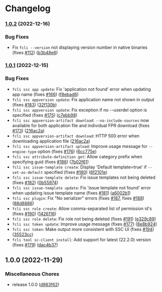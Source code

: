 # Changelog

### [1.0.2](https://www.github.com/fortify-ps/fcli/compare/v1.0.1...v1.0.2) (2022-12-16)


### Bug Fixes

* Fix `fcli --version` not displaying version number in native binaries (fixes [#112](https://www.github.com/fortify-ps/fcli/issues/112)) ([b3b48e6](https://www.github.com/fortify-ps/fcli/commit/b3b48e6ed49d3a138138383769a127b4ee0b8998))

### [1.0.1](https://www.github.com/fortify-ps/fcli/compare/v1.0.0...v1.0.1) (2022-12-15)


### Bug Fixes

* `fcli ssc app update`: Fix 'application not found' error when updating app name (fixes [#166](https://www.github.com/fortify-ps/fcli/issues/166)) ([f8ebad6](https://www.github.com/fortify-ps/fcli/commit/f8ebad68a1ce3c788fd2165b8b30e3540dd65242))
* `fcli ssc appversion update`: Fix application name not shown in output (fixes [#183](https://www.github.com/fortify-ps/fcli/issues/183)) ([32f130b](https://www.github.com/fortify-ps/fcli/commit/32f130b1a5448a89e55fef7e40dbbc23d0573323))
* `fcli ssc appversion update`: Fix exception if no --userdel option is specified (fixes [#175](https://www.github.com/fortify-ps/fcli/issues/175)) ([c7ebb98](https://www.github.com/fortify-ps/fcli/commit/c7ebb98dbdf1cd3795921d9229b8c0a53df71bbd))
* `fcli ssc appversion-artifact download`: `--no-include-sources` now available for both application file and individual FPR download (fixes [#173](https://www.github.com/fortify-ps/fcli/issues/173)) ([216ac2a](https://www.github.com/fortify-ps/fcli/commit/216ac2a61ea1b6722462d279923ea6f4bc744d5d))
* `fcli ssc appversion-artifact download`: HTTP 500 error when downloading application file ([216ac2a](https://www.github.com/fortify-ps/fcli/commit/216ac2a61ea1b6722462d279923ea6f4bc744d5d))
* `fcli ssc appversion-artifact upload`: Improve usage message for `--engine-type` option (fixes [#176](https://www.github.com/fortify-ps/fcli/issues/176)) ([6cc775e](https://www.github.com/fortify-ps/fcli/commit/6cc775ebf4a75e37893ea16c7bb7752d3a3a8d83))
* `fcli ssc attribute-definition get`: Allow category prefix when specifying guid (fixes [#186](https://www.github.com/fortify-ps/fcli/issues/186)) ([7b02f61](https://www.github.com/fortify-ps/fcli/commit/7b02f61fd7d944fc08ee9d024652c54e65d5712b))
* `fcli ssc issue-template create`: Display 'Default template=true' if `--set-as-default` specified (fixes [#180](https://www.github.com/fortify-ps/fcli/issues/180)) ([6f2101e](https://www.github.com/fortify-ps/fcli/commit/6f2101ee6aa6333ff0b5553c11ef9656973a6cc6))
* `fcli ssc issue-template delete`: Fix issue templates not being deleted (fixes [#182](https://www.github.com/fortify-ps/fcli/issues/182)) ([0b55974](https://www.github.com/fortify-ps/fcli/commit/0b559746043eb0086c14d87f2c0013c225cf99d7))
* `fcli ssc issue-template update`: Fix 'issue template not found' error when updating issue template name (fixes [#181](https://www.github.com/fortify-ps/fcli/issues/181)) ([a6002b1](https://www.github.com/fortify-ps/fcli/commit/a6002b12975b2c3858313f83c001f962a9626b6c))
* `fcli ssc plugin`: Fix "No serializer" errors (fixes [#187](https://www.github.com/fortify-ps/fcli/issues/187), fixes [#188](https://www.github.com/fortify-ps/fcli/issues/188)) ([88d8886](https://www.github.com/fortify-ps/fcli/commit/88d88867439754acf86abd302410dd494e28937e))
* `fcli ssc role create`: Allow comma-separated list of permission id's (fixes [#190](https://www.github.com/fortify-ps/fcli/issues/190)) ([1426116](https://www.github.com/fortify-ps/fcli/commit/1426116932dc4098ac68055498c505098682ea3b))
* `fcli ssc role delete`: Fix role not being deleted (fixes [#191](https://www.github.com/fortify-ps/fcli/issues/191)) ([e329c89](https://www.github.com/fortify-ps/fcli/commit/e329c891dbdf2136f0164f04d6440914940a6e14))
* `fcli ssc token update`: Improve usage message (fixes [#177](https://www.github.com/fortify-ps/fcli/issues/177)) ([8e8b924](https://www.github.com/fortify-ps/fcli/commit/8e8b9243b591c5104117faf11ad75b70c4e6deba))
* `fcli ssc token`: Make output more consistent with SSC UI (fixes [#194](https://www.github.com/fortify-ps/fcli/issues/194)) ([35523cc](https://www.github.com/fortify-ps/fcli/commit/35523cc2066c289802d2dc4bda7f4c01cbcbe554))
* `fcli tool sc-client install`: Add support for latest (22.2.0) version (fixes [#179](https://www.github.com/fortify-ps/fcli/issues/179)) ([dac4b37](https://www.github.com/fortify-ps/fcli/commit/dac4b373571b11c81f48e9319dc889a911e22704))

## 1.0.0 (2022-11-29)


### Miscellaneous Chores

* release 1.0.0 ([d983f62](https://www.github.com/fortify-ps/fcli/commit/d983f62c01d38ca5cef8963f9ce98c7a2d19c0ab))

